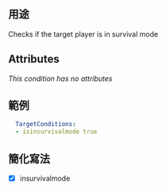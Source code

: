 ## 用途
Checks if the target player is in survival mode


##  Attributes
*This condition has no attributes*


## 範例
```yaml
  TargetConditions:
  - isinsurvivalmode true
```


## 簡化寫法
- [x] insurvivalmode